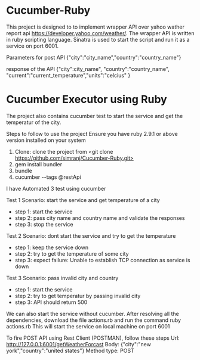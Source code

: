 # Cucumber-Ruby

This project is designed to to implement wrapper API over yahoo wather report api https://developer.yahoo.com/weather/.
The wrapper API is written in ruby scripting language. Sinatra is used to start the script and run it as a service on port 6001.

Parameters for post API
{"city":"city_name","country":"country_name"}

response of the API
{"city":city_name", "country":"country_name", "current":"current_temperature","units":"celcius" }

# Cucumber Executor using Ruby

The project also contains cucumber test to start the service and get the temperatur of the city.

Steps to follow to use the project
Ensure you have ruby 2.9.1 or above version installed on your system 

1. Clone: clone the project from  <git clone https://github.com/simranj/Cucumber-Ruby.git>
2. gem install bundler
3. bundle
4. cucumber --tags @restApi

I have Automated 3 test using cucumber

Test 1
Scenario: start the service and get temperature of a city
* step 1: start the service 
* step 2: pass city name and country name and validate the responses
* step 3: stop the service

Test 2
Scenario: dont start the service and try to get the temperature
* step 1: keep the service down
* step 2: try to get the temperature of some city
* step 3: expect failure: Unable to establish TCP connection as service is down

Test 3
Scenario: pass invalid city and country 
* step 1: start the service
* step 2: try to get temperatur by passing invalid city 
* step 3: API should return 500 

We can also start the service without cucumber. After resolving all the dependencies, download the file actions.rb and run the command ruby actions.rb
This will start the service on local machine on port 6001

To fire POST API using Rest Client (POSTMAN), follow these steps
Url: http://127.0.0.1:6001/getWeatherForcast
Body: {"city":"new york","country":"united states"}
Method type: POST
